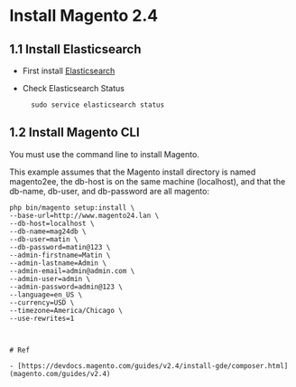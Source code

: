 

# Install Magento 2.4 


## 1.1 Install Elasticsearch
- First install [Elasticsearch](elasticsearch.md)
- Check Elasticsearch Status

        sudo service elasticsearch status


## 1.2 Install Magento CLI

You must use the command line to install Magento.

This example assumes that the Magento install directory is named magento2ee, the db-host is on the same machine (localhost), and that the db-name, db-user, and db-password are all magento:

    php bin/magento setup:install \
    --base-url=http://www.magento24.lan \
    --db-host=localhost \
    --db-name=mag24db \
    --db-user=matin \
    --db-password=matin@123 \
    --admin-firstname=Matin \
    --admin-lastname=Admin \
    --admin-email=admin@admin.com \
    --admin-user=admin \
    --admin-password=admin@123 \
    --language=en_US \
    --currency=USD \
    --timezone=America/Chicago \
    --use-rewrites=1
    
    
    
    # Ref
    
    - [https://devdocs.magento.com/guides/v2.4/install-gde/composer.html](magento.com/guides/v2.4)
    
    
